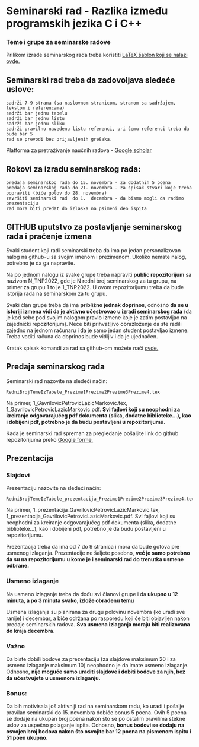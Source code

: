 # Seminarski rad - Razlika između programskih jezika C i C++

### Teme i grupe za seminarske radove

Prilikom izrade seminarskog rada treba koristiti [LaTeX šablon koji se nalazi ovde.](http://www.itkomunikacija.matf.bg.ac.rs/tnp/2020/materijali/sablon_za_seminarski_rad.zip)


## Seminarski rad treba da zadovoljava sledeće uslove:
    sadrži 7-9 strana (sa naslovnom stranicom, stranom sa sadržajem, tekstom i referencama)
    sadrži bar jednu tabelu
    sadrži bar jednu listu
    sadrži bar jednu sliku
    sadrži pravilno navedenu listu referenci, pri čemu referenci treba da bude bar 5
    rad se prevodi bez prijavljenih grešaka. 

Platforma za pretraživanje naučnih radova - [Google scholar](https://scholar.google.com/)

## Rokovi za izradu seminarskog rada:
    predaja seminarskog rada do 15. novembra - za dodatnih 5 poena
    predaja seminarskog rada do 21. novembra - za spisak stvari koje treba popraviti (biće gotov do 28. novembra)
    završiti seminarski rad  do 1.  decembra - da bismo mogli da radimo prezentaciju
    rad mora biti predat do izlaska na psimeni deo ispita



## GITHUB uputstvo za postavljanje seminarskog rada i praćenje izmena

Svaki student koji radi seminarski treba da ima po jedan personalizovan nalog na github-u sa svojim imenom i prezimenom. Ukoliko nemate nalog, potrebno je da ga napravite.

Na po jednom nalogu iz svake grupe treba napraviti **public repozitorijum** sa nazivom N_TNP2022, gde je N redni broj seminarskog za tu grupu, na primer za grupu 1 to je 1_TNP2022. U ovom repozitorijumu treba da bude istorija rada na seminarskom za tu grupu.

Svaki član grupe treba da ima **približno jednak doprinos**, odnosno **da se u istoriji izmena vidi da je aktivno učestvovao u izradi seminarskog rada** (da je kod sebe pod svojim nalogom pravio izmene koje je zatim postavljao na zajednički repozitorijum). Neće biti prihvatljivo obrazloženje da ste radili zajedno na jednom računaru i da je samo jedan student postavljao izmene. Treba voditi računa da doprinos bude vidljiv i da je ujednačen.

Kratak spisak komandi za rad sa github-om možete naći [ovde.](http://www.itkomunikacija.matf.bg.ac.rs/tnp/2022/GitHub-kratko_uputstvo.txt)


## Predaja seminarskog rada

Seminarski rad nazovite na sledeći način: 

    RedniBrojTemeIzTabele_Prezime1Prezime2Prezime3Prezime4.tex

Na primer, 1_GavrilovicPetrovicLazicMarkovic.tex, 1_GavrilovicPetrovicLazicMarkovic.pdf. **Svi fajlovi koji su neophodni za kreiranje odgovarajućeg pdf dokumenta (slika, dodatne biblioteke...), kao i dobijeni pdf, potrebno je da budu postavljeni u repozitorijumu.**

Kada je seminarski rad spreman za pregledanje pošaljite link do github repozitorijuma preko [Google forme.](https://forms.gle/wTFoXg2A9fYjMzcH9)


## Prezentacija

### Slajdovi

Prezentaciju nazovite na sledeći način: 

    RedniBrojTemeIzTabele_prezentacija_Prezime1Prezime2Prezime3Prezime4.tex

Na primer, 1_prezentacija_GavrilovicPetrovicLazicMarkovic.tex, 1_prezentacija_GavrilovicPetrovicLazicMarkovic.pdf. Svi fajlovi koji su neophodni za kreiranje odgovarajućeg pdf dokumenta (slika, dodatne biblioteke...), kao i dobijeni pdf, potrebno je da budu postavljeni u repozitorijumu.

Prezentacija treba da ima od 7 do 9 stranica i mora da bude gotova pre usmenog izlaganja. Prezentacije ne šaljete posebno, **već je samo potrebno da su na repozitorijumu u kome je i seminarski rad do trenutka usmene odbrane.**


### Usmeno izlaganje

Na usmeno izlaganje treba da dođu svi članovi grupe i da **ukupno u 12 minuta, a po 3 minuta svako, izlože obrađenu temu**

Usmena izlaganja su planirana za drugu polovinu novembra (ko uradi sve ranije) i decembar, a biće održana po rasporedu koji će biti objavljen nakon predaje seminarskih radova. **Sva usmena izlaganja moraju biti realizovana do kraja decembra.**


### Važno

Da biste dobili bodove za prezentaciju (za slajdove maksimum 20 i za usmeno izlaganje maksimum 10) neophodno je da imate usmeno izlaganje. Odnosno, **nije moguće samo uraditi slajdove i dobiti bodove za njih, bez da učestvujete u usmenom izlaganju.**



### Bonus:

Da bih motivisala još aktivniji rad na seminarskom radu, ko uradi i pošalje pravilan seminarski do 15. novembra dobiće bonus 5 poena. Ovih 5 poena se dodaje na ukupan broj poena nakon što se po ostalim pravilima stekne uslov za uspešno polaganje ispita. Odnosno, **bonus bodovi se dodaju na osvojen broj bodova nakon što osvojite bar 12 poena na pismenom ispitu i 51 poen ukupno.**
